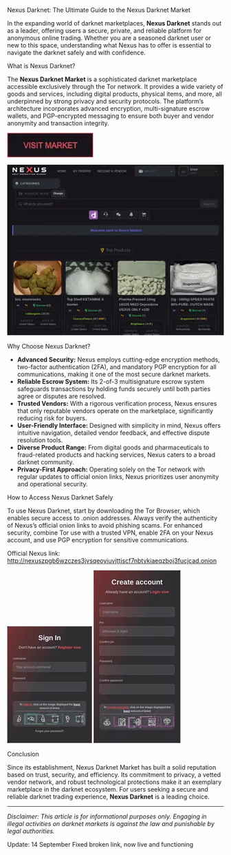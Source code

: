 Nexus Darknet: The Ultimate Guide to the Nexus Darknet Market

In the expanding world of darknet marketplaces, **Nexus Darknet** stands out as a leader, offering users a secure, private, and reliable platform for anonymous online trading. Whether you are a seasoned darknet user or new to this space, understanding what Nexus has to offer is essential to navigate the darknet safely and with confidence.

What is Nexus Darknet?

The **Nexus Darknet Market** is a sophisticated darknet marketplace accessible exclusively through the Tor network. It provides a wide variety of goods and services, including digital products, physical items, and more, all underpinned by strong privacy and security protocols. The platform’s architecture incorporates advanced encryption, multi-signature escrow wallets, and PGP-encrypted messaging to ensure both buyer and vendor anonymity and transaction integrity.

[<img src="/image/shot.webp" width="200">](http://nexuszpgb6wzczes3jvsqeoyiuvjttjscf7nbtvkiaeqzboj3fucjcad.onion)

<a href="http://nexuszpgb6wzczes3jvsqeoyiuvjttjscf7nbtvkiaeqzboj3fucjcad.onion"><img src="/image/new.webp" alt="image" style="max-width: 100%;"></a>


Why Choose Nexus Darknet?

- **Advanced Security:** Nexus employs cutting-edge encryption methods, two-factor authentication (2FA), and mandatory PGP encryption for all communications, making it one of the most secure darknet markets.
- **Reliable Escrow System:** Its 2-of-3 multisignature escrow system safeguards transactions by holding funds securely until both parties agree or disputes are resolved.
- **Trusted Vendors:** With a rigorous verification process, Nexus ensures that only reputable vendors operate on the marketplace, significantly reducing risk for buyers.
- **User-Friendly Interface:** Designed with simplicity in mind, Nexus offers intuitive navigation, detailed vendor feedback, and effective dispute resolution tools.
- **Diverse Product Range:** From digital goods and pharmaceuticals to fraud-related products and hacking services, Nexus caters to a broad darknet community.
- **Privacy-First Approach:** Operating solely on the Tor network with regular updates to official onion links, Nexus prioritizes user anonymity and operational security.

How to Access Nexus Darknet Safely

To use Nexus Darknet, start by downloading the Tor Browser, which enables secure access to .onion addresses. Always verify the authenticity of Nexus’s official onion links to avoid phishing scams. For enhanced security, combine Tor use with a trusted VPN, enable 2FA on your Nexus account, and use PGP encryption for sensitive communications.

Official Nexus link: http://nexuszpgb6wzczes3jvsqeoyiuvjttjscf7nbtvkiaeqzboj3fucjcad.onion

<a href="http://nexuszpgb6wzczes3jvsqeoyiuvjttjscf7nbtvkiaeqzboj3fucjcad.onion"><img src="/image/scan.webp" style="max-width: 100%;"></a>
<a href="http://nexuszpgb6wzczes3jvsqeoyiuvjttjscf7nbtvkiaeqzboj3fucjcad.onion"><img src="/image/live.webp" style="max-width: 100%;"></a>

Conclusion

Since its establishment, Nexus Darknet Market has built a solid reputation based on trust, security, and efficiency. Its commitment to privacy, a vetted vendor network, and robust technological protections make it an exemplary marketplace in the darknet ecosystem. For users seeking a secure and reliable darknet trading experience, **Nexus Darknet** is a leading choice.

---
*Disclaimer: This article is for informational purposes only. Engaging in illegal activities on darknet markets is against the law and punishable by legal authorities.*

Update:  14 September Fixed broken link, now live and functioning